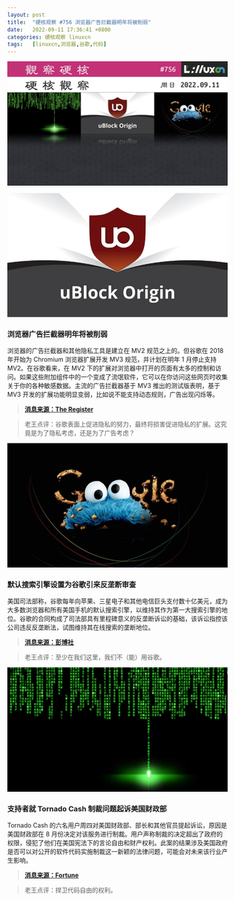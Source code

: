 ```yaml
---
layout: post
title:	"硬核观察 #756 浏览器广告拦截器明年将被削弱"
date:	2022-09-11 17:36:41 +0800 
categories:	硬核观察 linuxcn 
tags:	[linuxcn,浏览器,谷歌,代码]
---
```



![](/Asserts/Images/album/202209/11/173544w9iijzmpoxogdyx9.jpg)


![](/Asserts/Images/album/202209/11/173551nien8irhyz8k4xrr.jpg)


### 浏览器广告拦截器明年将被削弱


浏览器的广告拦截器和其他隐私工具是建立在 MV2 规范之上的。但谷歌在 2018 年开始为 Chromium 浏览器扩展开发 MV3 规范，并计划在明年 1 月停止支持 MV2。在谷歌看来，在 MV2 下的扩展对浏览器中打开的页面有太多的控制和访问。如果这些附加组件中的一个变成了流氓软件，它可以在你访问这些网页时收集关于你的各种敏感数据。主流的广告拦截器基于 MV3 推出的测试版表明，基于 MV3 开发的扩展功能明显变弱，比如说不能支持动态规则，广告出现闪烁等。



> 
> **[消息来源：The Register](https://www.theregister.com/2022/09/08/ad_blockers_chrome_manifest_v3/)**
> 
> 
> 



> 
> 老王点评：谷歌表面上促进隐私的努力，最终将损害促进隐私的扩展。这究竟是为了隐私考虑，还是为了广告考虑？
> 
> 
> 


![](/Asserts/Images/album/202209/11/173603gnumn41wu2pnhhux.jpg)


### 默认搜索引擎设置为谷歌引来反垄断审查


美国司法部称，谷歌每年向苹果、三星电子和其他电信巨头支付数十亿美元，成为大多数浏览器和所有美国手机的默认搜索引擎，以维持其作为第一大搜索引擎的地位。谷歌的合同构成了司法部具有里程碑意义的反垄断诉讼的基础，该诉讼指控该公司违反反垄断法，试图维持其在线搜索的垄断地位。



> 
> **[消息来源：彭博社](https://www.bloomberg.com/news/articles/2022-09-08/google-pays-enormous-sums-to-maintain-its-dominance-doj-says)**
> 
> 
> 



> 
> 老王点评：至少在我们这里，我们不（能）用谷歌。
> 
> 
> 


![](/Asserts/Images/album/202209/11/173618w4nly8tqctlwcdtt.jpg)


### 支持者就 Tornado Cash 制裁问题起诉美国财政部


Tornado Cash 的六名用户周四对美国财政部、部长和其他官员提起诉讼，原因是美国财政部在 8 月份决定对该服务进行制裁。用户声称制裁的决定超出了政府的权限，侵犯了他们在美国宪法下的言论自由和财产权利。此案的结果涉及美国政府是否可以对公开的软件代码实施制裁这一新颖的法律问题，可能会对未来该行业产生影响。



> 
> **[消息来源：Fortune](https://fortune.com/2022/09/08/coinbase-employees-and-ethereum-backers-sue-u-s-treasury-over-tornado-cash-sanctions/)**
> 
> 
> 



> 
> 老王点评：捍卫代码自由的权利。
> 
> 
>
